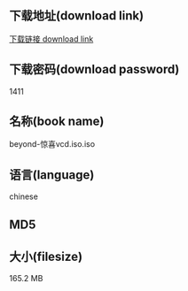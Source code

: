 ## 下载地址(download link)
[下载链接 download link](https://tutu365.netlify.app/?s=beyond-%E6%83%8A%E5%96%9Cvcd.iso)

## 下载密码(download password)
1411

## 名称(book name)
beyond-惊喜vcd.iso.iso

## 语言(language)
chinese

## MD5


## 大小(filesize)
165.2 MB
